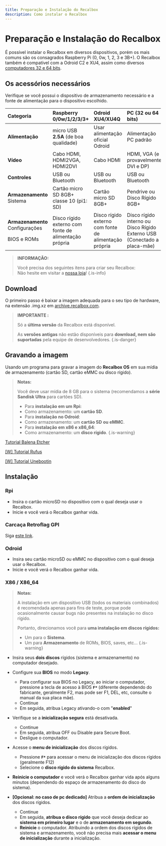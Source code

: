 ```yaml
---
title: Preparação e Instalação do Recalbox
description: Como instalar o Recalbox
---
```


# Preparação e Instalação do Recalbox

É possível instalar o Recalbox em diversos dispositivos, porém os mais comuns são os consagrados Raspberry Pi \(0, 0w, 1, 2, 3 e 3B+\). O Recalbox também é compatível com a Odroid C2 e XU4, assim como diversos [computadores 32 e 64 bits](/hardware-compatibility/compatible-pcs).

## Os acessórios necessários

Verifique se você possui o dispositivo de armazenamento necessário e a fonte de alimentação para o dispositivo escolhido.

<table>
  <thead>
    <tr>
      <th style="text-align:left">Categoria</th>
      <th style="text-align:left">Raspberry 0/0w/1/2/3/3+</th>
      <th style="text-align:left">Odroid XU4/XU4Q</th>
      <th style="text-align:left">PC (32 ou 64 bits)</th>
    </tr>
  </thead>
  <tbody>
    <tr>
      <td style="text-align:left"><b>Alimenta&#xE7;&#xE3;o</b>
      </td>
      <td style="text-align:left">micro USB <b>2.5A </b>(de boa qualidade)</td>
      <td style="text-align:left">Usar alimenta&#xE7;&#xE3;o oficial Odroid</td>
      <td style="text-align:left">Alimenta&#xE7;&#xE3;o PC padr&#xE3;o</td>
    </tr>
    <tr>
      <td style="text-align:left"><b>V&#xED;deo</b>
      </td>
      <td style="text-align:left">Cabo HDMI, HDMI2VGA, HDMI2DVI</td>
      <td style="text-align:left">Cabo HDMI</td>
      <td style="text-align:left">HDMI, VGA (e provavelmente DVI e DP)</td>
    </tr>
    <tr>
      <td style="text-align:left"><b>Controles</b>
      </td>
      <td style="text-align:left">USB ou Bluetooth</td>
      <td style="text-align:left">USB ou Bluetooth</td>
      <td style="text-align:left">USB ou Bluetooth</td>
    </tr>
    <tr>
      <td style="text-align:left"><b>Armazenamento </b>Sistema</td>
      <td style="text-align:left">Cart&#xE3;o micro SD 8GB+
        <br />classe 10 (pi1: SD)</td>
      <td style="text-align:left">Cart&#xE3;o micro SD 8GB+</td>
      <td style="text-align:left">Pendrive ou Disco R&#xED;gido 8GB+</td>
    </tr>
    <tr>
      <td style="text-align:left">
        <p><b>Armazenamento<br /></b>Configura&#xE7;&#xF5;es</p>
        <p>BIOS e ROMs</p>
      </td>
      <td style="text-align:left">Disco r&#xED;gido externo com fonte de alimenta&#xE7;&#xE3;o pr&#xF3;pria</td>
      <td
      style="text-align:left">Disco r&#xED;gido externo com fonte de alimenta&#xE7;&#xE3;o pr&#xF3;pria</td>
        <td
        style="text-align:left">Disco r&#xED;gido interno ou Disco R&#xED;gido Externo USB (Conectado
          a placa-m&#xE3;e)</td>
    </tr>
  </tbody>
</table>




>**INFORMAÇÃO:**
>
>Você precisa dos seguintes itens para criar seu Recalbox:  
>Não hesite em visitar a [nossa loja](https://www.recalbox.com/fr/shop/)!
{.is-info}

## Download

O primeiro passo é baixar a imagem adequada para o seu tipo de hardware, na extensão .img.xz em [archive.recalbox.com](https://archive.recalbox.com).




>**IMPORTANTE :**
>
>Só a **última versão** da Recalbox está disponível.
>
>As **versões antigas** não estão disponíveis para **download, nem são suportadas** pela equipe de desenvolvedores.
{.is-danger}

## Gravando a imagem

Usando um programa para gravar a imagem do **Recalbox OS** em sua mídia de armazenamento \(cartão SD, cartão eMMC ou disco rígido\).


>**Notas:**
>
>Você deve usar mídia de 8 GB para o sistema \(recomendamos a **série** **Sandisk Ultra** para cartões SD\).
>
>* Para **instalação em um Rpi:**
>  * Como armazenamento: um **cartão SD**.
>* Para **instalação no Odroid**:
>  * Como armazenamento: um **cartão SD** **ou eMMC**.
>* Para **instalação em x86 e x86\_64**:
>  * Como armazenamento: um **disco rígido**.
{.is-warning}

[Tutorial Balena Etcher](https://recalbox.gitbook.io/tutorials/v/portugues/utilitarios/gravando-a-imagem/tutorial-balena-etcher)

[\[W\] Tutorial​ Rufus](https://recalbox.gitbook.io/tutorials/v/portugues/utilitarios/gravando-a-imagem/w-tutorial-rufus)

[\[W\] Tutorial Unebootin](https://recalbox.gitbook.io/tutorials/v/portugues/utilitarios/gravando-a-imagem/w-tutorial-unebootin)

## Instalação <a id="instalacao"></a>

### Rpi

* Insira o cartão microSD no dispositivo com o qual deseja usar o Recalbox.
* Inicie e você verá o Recalbox ganhar vida.

### Carcaça Retroflag GPI

Siga [este link](/v/portugues/manual-basico/primeiros-passos/preparacao-e-instalacao-do-recalbox/retroflag-gpi-case).

### Odroid <a id="odroid"></a>

* Insira seu cartão microSD ou eMMC no dispositivo com o qual deseja usar o Recalbox.
* Inicie e você verá o Recalbox ganhar vida.

### X86 / X86\_64


>**Notas:**
>
>A instalação em um dispositivo USB \(todos os materiais combinados\) é recomendada apenas para fins de teste, porque pode ocasionalmente causar bugs não presentes na  instalação no disco rígido.
>
>Portanto, direcionamos você para **uma instalação em discos rígidos:**
>
>* Um para o **Sistema**.
>* Um para **Armazenamento** de ROMs, BIOS, saves, etc...
{.is-warning}

* Insira seus **dois discos** rígidos \(sistema e armazenamento\) no computador desejado.
* Configure sua **BIOS** no modo **Legacy**.

  * Para configurar sua BIOS no Legacy, ao iniciar o computador, pressione a tecla de acesso à BIOS **`F*`** \(diferente dependendo do fabricante, geralmente F2, mas pode ser F1, DEL, etc, consulte o manual da sua placa mãe\).
  * Continue
  * Em seguida, atribua Legacy ativando-o com "**enabled**"

* Verifique se a **inicialização segura** está desativada.

  * Continue
  * Em seguida, atribua OFF ou Disable para Secure Boot.
  * Desligue o computador.

* Acesse o **menu de inicialização** dos discos rígidos.

  * Pressione **`F*`** para acessar o menu de inicialização dos discos rígidos \(geralmente F12\)
  * Selecione o **disco rígido do sistema** Recalbox.

* **Reinicie o computador** e você verá o Recalbox ganhar vida após alguns minutos \(dependendo do espaço de armazenamento do disco do sistema\).
* **\[Opcional: no caso de pc dedicado\]** Atribua a **ordem de inicialização** dos discos rígidos.
  * Continue
  * Em seguida, **atribua o disco rígido** que você deseja dedicar ao **sistema em primeiro lugar** e o de **armazenamento em segundo**.
  * **Reinicie** o computador. Atribuindo a ordem dos discos rígidos de sistema e armazenamento, você não precisa mais **acessar o menu de inicialização** durante a inicialização.



